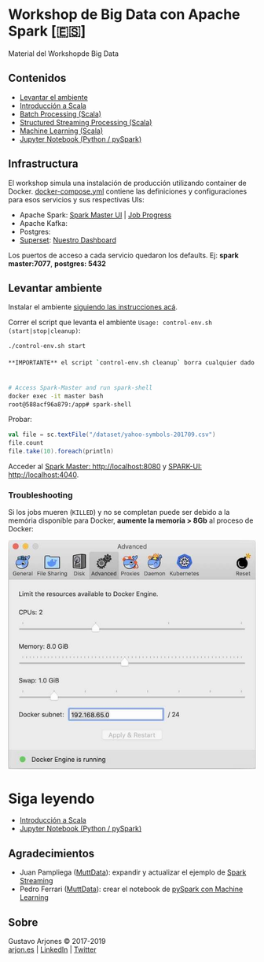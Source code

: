 # Workshop de Big Data con Apache Spark [🇪🇸]
Material del Workshopde Big Data

## Contenidos
* [Levantar el ambiente](#levantar-ambiente)
* [Introducción a Scala](scala/README.md)
* [Batch Processing (Scala)](README-batch.md)
* [Structured Streaming Processing (Scala)](README-streaming.md)
* [Machine Learning (Scala)](README-ml.md)
* [Jupyter Notebook (Python / pySpark)](README-pyspark.md)

## Infrastructura

El workshop simula una instalación de producción utilizando container de Docker.
[docker-compose.yml](docker-compose.yml) contiene las definiciones y configuraciones para esos servicios y sus respectivas UIs:

* Apache Spark: [Spark Master UI](http://localhost:8080) | [Job Progress](http://localhost:4040)
* Apache Kafka:
* Postgres:
* [Superset](http://superset.incubator.apache.org): [Nuestro Dashboard](http://localhost:8088/)

Los puertos de acceso a cada servicio quedaron los defaults. Ej: **spark master:7077**, **postgres: 5432**

## Levantar ambiente

Instalar el ambiente [siguiendo las instrucciones acá](INSTALL.md).

Correr el script que levanta el ambiente `Usage: control-env.sh (start|stop|cleanup)`:

```bash
./control-env.sh start

**IMPORTANTE** el script `control-env.sh cleanup` borra cualquier dado que haya sido procesado anteriormente.


# Access Spark-Master and run spark-shell
docker exec -it master bash
root@588acf96a879:/app# spark-shell
```
Probar:

```scala
val file = sc.textFile("/dataset/yahoo-symbols-201709.csv")
file.count
file.take(10).foreach(println)
```

Acceder al [Spark Master: http://localhost:8080](http://localhost:8080) y [SPARK-UI: http://localhost:4040](http://localhost:4040).

### Troubleshooting

Si los jobs mueren (`KILLED`) y no se completan puede ser debido a la memória disponible para Docker, **aumente la memoria > 8Gb** al proceso de Docker:

![](./images/docker-advanced-config.jpg)

# Siga leyendo
* [Introducción a Scala](scala/README.md)
* [Jupyter Notebook (Python / pySpark)](README-pyspark.md)

## Agradecimientos
* Juan Pampliega ([MuttData](https://www.muttdata.ai/)): expandir y actualizar el ejemplo de [Spark Streaming](README-streaming.md)
* Pedro Ferrari ([MuttData](https://www.muttdata.ai/)): crear el notebook de [pySpark con Machine Learning](./jupyter/notebook/titanic/)

## Sobre
Gustavo Arjones &copy; 2017-2019  
[arjon.es](https://arjon.es) | [LinkedIn](http://linkedin.com/in/arjones/) | [Twitter](https://twitter.com/arjones)
